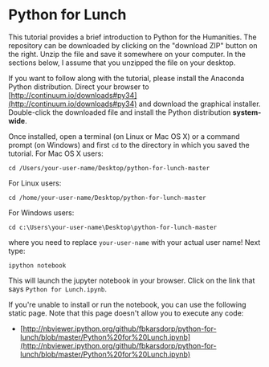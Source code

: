 # Python for Lunch

This tutorial provides a brief introduction to Python for the Humanities. The repository can be downloaded by clicking on the "download ZIP" button on the right. Unzip the file and save it somewhere on your computer. In the sections below, I assume that you unzipped the file on your desktop. 

If you want to follow along with the tutorial, please install the Anaconda Python distribution. Direct your browser to [http://continuum.io/downloads#py34](http://continuum.io/downloads#py34) and download the graphical installer. Double-click the downloaded file and install the Python distribution **system-wide**.

Once installed, open a terminal (on Linux or Mac OS X) or a command prompt (on Windows) and first `cd` to the directory in which you saved the tutorial. For Mac OS X users:

    cd /Users/your-user-name/Desktop/python-for-lunch-master

For Linux users:

    cd /home/your-user-name/Desktop/python-for-lunch-master

For Windows users:

    cd c:\Users\your-user-name\Desktop\python-for-lunch-master

where you need to replace `your-user-name` with your actual user name! Next type:

    ipython notebook

This will launch the jupyter notebook in your browser. Click on the link that says `Python for Lunch.ipynb`. 

If you're unable to install or run the notebook, you can use the following static page. Note that this page doesn't allow you to execute any code:
- [http://nbviewer.ipython.org/github/fbkarsdorp/python-for-lunch/blob/master/Python%20for%20Lunch.ipynb](http://nbviewer.ipython.org/github/fbkarsdorp/python-for-lunch/blob/master/Python%20for%20Lunch.ipynb)